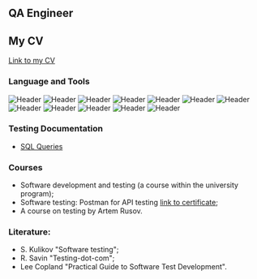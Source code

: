 ## QA Engineer
## My CV
[Link to my CV]()

### Language and Tools
![Header](https://img.shields.io/badge/Jira-090909?style=for-the-badge&logo=jira&logoColor=136be1)
![Header](https://img.shields.io/badge/Postman-090909?style=for-the-badge&logo=postman&logoColor=f76935)
![Header](https://img.shields.io/badge/SoapUI-090909?style=for-the-badge&logo=SoupUI&logoColor=f76935)
![Header](https://img.shields.io/badge/Github-090909?style=for-the-badge&logo=github&logoColor=8cc4d7)
![Header](https://img.shields.io/badge/SQL-090909?style=for-the-badge&logo=sql&logoColor=00618a)
![Header](https://img.shields.io/badge/MySQL-090909?style=for-the-badge&logo=mysql&logoColor=FFFF33)
![Header](https://img.shields.io/badge/DevTools-090909?style=for-the-badge&logo=googlechrome&logoColor=00FF00)
![Header](https://img.shields.io/badge/HTML-090909?style=for-the-badge&logo=html&logoColor=8cc4d7)
![Header](https://img.shields.io/badge/CSS-090909?style=for-the-badge&logo=css&logoColor=8cc4d7)
![Header](https://img.shields.io/badge/Linux-090909?style=for-the-badge&logo=linux&logoColor=FFCC33)
![Header](https://img.shields.io/badge/Python(base)-090909?style=for-the-badge&logo=python&logoColor=0099FF)
![Header](https://img.shields.io/badge/C++(base)-090909?style=for-the-badge&logo=c&logoColor=FF9933)




### Testing Documentation


- [SQL Queries](https://github.com/annAviator/SQL)
<!--- - [Postman Collections](https://github.com/annAviator/Postman)) --->

### Сourses
- Software development and testing (a course within the university program);
- Software testing: Postman for API testing 
[link to certificate](https://stepik.org/cert/1751122);
- A course on testing by Artem Rusov.

### Literature:
- S. Kulikov "Software testing";
- R. Savin "Testing-dot-com";
- Lee Copland "Practical Guide to Software Test Development". 
